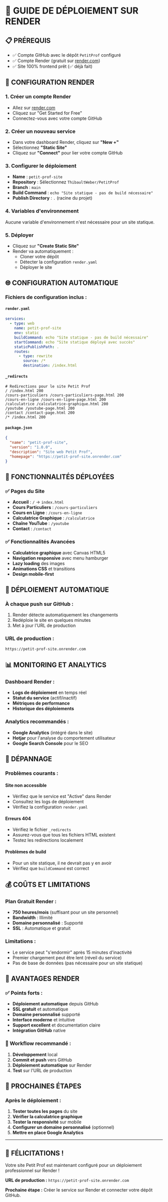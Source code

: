 # 🚀 **GUIDE DE DÉPLOIEMENT SUR RENDER**

## 📋 **PRÉREQUIS**

- ✅ Compte GitHub avec le dépôt `PetitProf` configuré
- ✅ Compte Render (gratuit sur [render.com](https://render.com))
- ✅ Site 100% frontend prêt (✅ déjà fait)

## 🔧 **CONFIGURATION RENDER**

### **1. Créer un compte Render**
- Allez sur [render.com](https://render.com)
- Cliquez sur "Get Started for Free"
- Connectez-vous avec votre compte GitHub

### **2. Créer un nouveau service**
- Dans votre dashboard Render, cliquez sur **"New +"**
- Sélectionnez **"Static Site"**
- Cliquez sur **"Connect"** pour lier votre compte GitHub

### **3. Configurer le déploiement**
- **Name** : `petit-prof-site`
- **Repository** : Sélectionnez `ThibaultWeber/PetitProf`
- **Branch** : `main`
- **Build Command** : `echo "Site statique - pas de build nécessaire"`
- **Publish Directory** : `.` (racine du projet)

### **4. Variables d'environnement**
Aucune variable d'environnement n'est nécessaire pour un site statique.

### **5. Déployer**
- Cliquez sur **"Create Static Site"**
- Render va automatiquement :
  - Cloner votre dépôt
  - Détecter la configuration `render.yaml`
  - Déployer le site

## 🌐 **CONFIGURATION AUTOMATIQUE**

### **Fichiers de configuration inclus :**

#### **`render.yaml`**
```yaml
services:
  - type: web
    name: petit-prof-site
    env: static
    buildCommand: echo "Site statique - pas de build nécessaire"
    startCommand: echo "Site statique déployé avec succès"
    staticPublishPath: .
    routes:
      - type: rewrite
        source: /*
        destination: /index.html
```

#### **`_redirects`**
```
# Redirections pour le site Petit Prof
/ /index.html 200
/cours-particuliers /cours-particuliers-page.html 200
/cours-en-ligne /cours-en-ligne-page.html 200
/calculatrice /calculatrice-graphique.html 200
/youtube /youtube-page.html 200
/contact /contact-page.html 200
/* /index.html 200
```

#### **`package.json`**
```json
{
  "name": "petit-prof-site",
  "version": "1.0.0",
  "description": "Site web Petit Prof",
  "homepage": "https://petit-prof-site.onrender.com"
}
```

## 📱 **FONCTIONNALITÉS DÉPLOYÉES**

### **✅ Pages du Site**
- **Accueil** : `/` → `index.html`
- **Cours Particuliers** : `/cours-particuliers`
- **Cours en Ligne** : `/cours-en-ligne`
- **Calculatrice Graphique** : `/calculatrice`
- **Chaîne YouTube** : `/youtube`
- **Contact** : `/contact`

### **✅ Fonctionnalités Avancées**
- **Calculatrice graphique** avec Canvas HTML5
- **Navigation responsive** avec menu hamburger
- **Lazy loading** des images
- **Animations CSS** et transitions
- **Design mobile-first**

## 🔄 **DÉPLOIEMENT AUTOMATIQUE**

### **À chaque push sur GitHub :**
1. Render détecte automatiquement les changements
2. Redéploie le site en quelques minutes
3. Met à jour l'URL de production

### **URL de production :**
`https://petit-prof-site.onrender.com`

## 📊 **MONITORING ET ANALYTICS**

### **Dashboard Render :**
- **Logs de déploiement** en temps réel
- **Statut du service** (actif/inactif)
- **Métriques de performance**
- **Historique des déploiements**

### **Analytics recommandés :**
- **Google Analytics** (intégré dans le site)
- **Hotjar** pour l'analyse du comportement utilisateur
- **Google Search Console** pour le SEO

## 🚨 **DÉPANNAGE**

### **Problèmes courants :**

#### **Site non accessible**
- Vérifiez que le service est "Active" dans Render
- Consultez les logs de déploiement
- Vérifiez la configuration `render.yaml`

#### **Erreurs 404**
- Vérifiez le fichier `_redirects`
- Assurez-vous que tous les fichiers HTML existent
- Testez les redirections localement

#### **Problèmes de build**
- Pour un site statique, il ne devrait pas y en avoir
- Vérifiez que `buildCommand` est correct

## 💰 **COÛTS ET LIMITATIONS**

### **Plan Gratuit Render :**
- **750 heures/mois** (suffisant pour un site personnel)
- **Bandwidth** : Illimité
- **Domaine personnalisé** : Supporté
- **SSL** : Automatique et gratuit

### **Limitations :**
- Le service peut "s'endormir" après 15 minutes d'inactivité
- Premier chargement peut être lent (réveil du service)
- Pas de base de données (pas nécessaire pour un site statique)

## 🌟 **AVANTAGES RENDER**

### **✅ Points forts :**
- **Déploiement automatique** depuis GitHub
- **SSL gratuit** et automatique
- **Domaine personnalisé** supporté
- **Interface moderne** et intuitive
- **Support excellent** et documentation claire
- **Intégration GitHub** native

### **🔄 Workflow recommandé :**
1. **Développement** local
2. **Commit et push** vers GitHub
3. **Déploiement automatique** sur Render
4. **Test** sur l'URL de production

## 🎯 **PROCHAINES ÉTAPES**

### **Après le déploiement :**
1. **Tester toutes les pages** du site
2. **Vérifier la calculatrice graphique**
3. **Tester la responsivité** sur mobile
4. **Configurer un domaine personnalisé** (optionnel)
5. **Mettre en place Google Analytics**

---

## 🎉 **FÉLICITATIONS !**

Votre site Petit Prof est maintenant configuré pour un déploiement professionnel sur Render !

**URL de production :** `https://petit-prof-site.onrender.com`

**Prochaine étape :** Créer le service sur Render et connecter votre dépôt GitHub.

